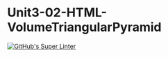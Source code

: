 # Unit3-02-HTML-VolumeTriangularPyramid
[![GitHub's Super Linter](https://github.com/ICS2O-Programming-Kaitlin-G/Unit3-02-HTML-VolumeTriangularPyramid/workflows/GitHub's%20Super%20Linter/badge.svg)](https://github.com/ICS2O-Programming-Kaitlin-G/Unit3-02-HTML-VolumeTriangularPyramid/actions)